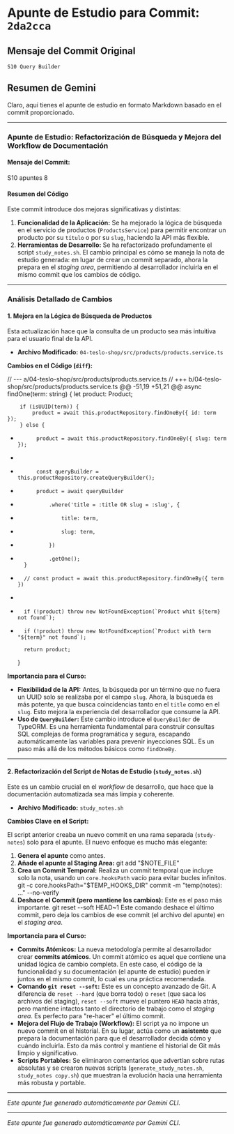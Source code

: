 # Apunte de Estudio para Commit: `2da2cca`

## Mensaje del Commit Original

```
S10 Query Builder
```

## Resumen de Gemini

Claro, aquí tienes el apunte de estudio en formato Markdown basado en el commit proporcionado.

---

### **Apunte de Estudio: Refactorización de Búsqueda y Mejora del Workflow de Documentación**

#### **Mensaje del Commit:**

S10 apuntes 8

#### **Resumen del Código**

Este commit introduce dos mejoras significativas y distintas:

1.  **Funcionalidad de la Aplicación:** Se ha mejorado la lógica de búsqueda en el servicio de productos (`ProductsService`) para permitir encontrar un producto por su `título` o por su `slug`, haciendo la API más flexible.
2.  **Herramientas de Desarrollo:** Se ha refactorizado profundamente el script `study_notes.sh`. El cambio principal es cómo se maneja la nota de estudio generada: en lugar de crear un commit separado, ahora la prepara en el _staging area_, permitiendo al desarrollador incluirla en el mismo commit que los cambios de código.

---

### **Análisis Detallado de Cambios**

#### **1. Mejora en la Lógica de Búsqueda de Productos**

Esta actualización hace que la consulta de un producto sea más intuitiva para el usuario final de la API.

- **Archivo Modificado:** `04-teslo-shop/src/products/products.service.ts`

**Cambios en el Código (`diff`):**

// --- a/04-teslo-shop/src/products/products.service.ts
// +++ b/04-teslo-shop/src/products/products.service.ts
@@ -51,19 +51,21 @@
async findOne(term: string) {
let product: Product;

        if (isUUID(term)) {
            product = await this.productRepository.findOneBy({ id: term });
        } else {

-           product = await this.productRepository.findOneBy({ slug: term });
-

*           const queryBuilder = this.productRepository.createQueryBuilder();
*           product = await queryBuilder
*               .where('title = :title OR slug = :slug', {
*                   title: term,
*                   slug: term,
*               })
*               .getOne();
        }

-       // const product = await this.productRepository.findOneBy({ term })
-
-       if (!product) throw new NotFoundException(`Product whit ${term} not found`);

*       if (!product) throw new NotFoundException(`Product with term "${term}" not found`);

        return product;

  }

**Importancia para el Curso:**

- **Flexibilidad de la API:** Antes, la búsqueda por un término que no fuera un UUID solo se realizaba por el campo `slug`. Ahora, la búsqueda es más potente, ya que busca coincidencias tanto en el `title` como en el `slug`. Esto mejora la experiencia del desarrollador que consume la API.
- **Uso de `QueryBuilder`:** Este cambio introduce el `QueryBuilder` de TypeORM. Es una herramienta fundamental para construir consultas SQL complejas de forma programática y segura, escapando automáticamente las variables para prevenir inyecciones SQL. Es un paso más allá de los métodos básicos como `findOneBy`.

---

#### **2. Refactorización del Script de Notas de Estudio (`study_notes.sh`)**

Este es un cambio crucial en el _workflow_ de desarrollo, que hace que la documentación automatizada sea más limpia y coherente.

- **Archivo Modificado:** `study_notes.sh`

**Cambios Clave en el Script:**

El script anterior creaba un nuevo commit en una rama separada (`study-notes`) solo para el apunte. El nuevo enfoque es mucho más elegante:

1.  **Genera el apunte** como antes.
2.  **Añade el apunte al Staging Area:**
    git add "$NOTE_FILE"
3.  **Crea un Commit Temporal:** Realiza un commit temporal que incluye solo la nota, usando un `core.hooksPath` vacío para evitar bucles infinitos.
    git -c core.hooksPath="$TEMP_HOOKS_DIR" commit -m "temp(notes): ..." --no-verify
4.  **Deshace el Commit (pero mantiene los cambios):** Este es el paso más importante.
    git reset --soft HEAD~1
    Este comando deshace el último commit, pero deja los cambios de ese commit (el archivo del apunte) en el _staging area_.

**Importancia para el Curso:**

- **Commits Atómicos:** La nueva metodología permite al desarrollador crear **commits atómicos**. Un commit atómico es aquel que contiene una unidad lógica de cambio completa. En este caso, el código de la funcionalidad y su documentación (el apunte de estudio) pueden ir juntos en el mismo commit, lo cual es una práctica recomendada.
- **Comando `git reset --soft`:** Este es un concepto avanzado de Git. A diferencia de `reset --hard` (que borra todo) o `reset` (que saca los archivos del staging), `reset --soft` mueve el puntero `HEAD` hacia atrás, pero mantiene intactos tanto el directorio de trabajo como el _staging area_. Es perfecto para "re-hacer" el último commit.
- **Mejora del Flujo de Trabajo (Workflow):** El script ya no impone un nuevo commit en el historial. En su lugar, actúa como un **asistente** que prepara la documentación para que el desarrollador decida cómo y cuándo incluirla. Esto da más control y mantiene el historial de Git más limpio y significativo.
- **Scripts Portables:** Se eliminaron comentarios que advertían sobre rutas absolutas y se crearon nuevos scripts (`generate_study_notes.sh`, `study_notes copy.sh`) que muestran la evolución hacia una herramienta más robusta y portable.

---

_Este apunte fue generado automáticamente por Gemini CLI._

---

_Este apunte fue generado automáticamente por Gemini CLI._
